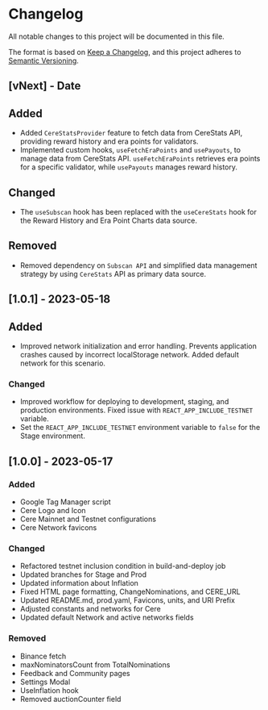 # Changelog

All notable changes to this project will be documented in this file.

The format is based on [Keep a Changelog](https://keepachangelog.com/en/1.0.0/),
and this project adheres to [Semantic Versioning](https://semver.org/spec/v2.0.0.html).

## [vNext] - Date

## Added

- Added `CereStatsProvider` feature to fetch data from CereStats API, providing reward history and era points for validators.
- Implemented custom hooks, `useFetchEraPoints` and `usePayouts`, to manage data from CereStats API. `useFetchEraPoints` retrieves era points for a specific validator, while `usePayouts` manages reward history.

## Changed

- The `useSubscan` hook has been replaced with the `useCereStats` hook for the Reward History and Era Point Charts data source.

## Removed

- Removed dependency on `Subscan API` and simplified data management strategy by using `CereStats` API as primary data source.

## [1.0.1] - 2023-05-18

## Added

- Improved network initialization and error handling. Prevents application crashes caused by incorrect localStorage network. Added default network for this scenario.

### Changed

- Improved workflow for deploying to development, staging, and production environments. Fixed issue with `REACT_APP_INCLUDE_TESTNET` variable.
- Set the `REACT_APP_INCLUDE_TESTNET` environment variable to `false` for the Stage environment.

## [1.0.0] - 2023-05-17

### Added

- Google Tag Manager script
- Cere Logo and Icon
- Cere Mainnet and Testnet configurations
- Cere Network favicons

### Changed

- Refactored testnet inclusion condition in build-and-deploy job
- Updated branches for Stage and Prod
- Updated information about Inflation
- Fixed HTML page formatting, ChangeNominations, and CERE_URL
- Updated README.md, prod.yaml, Favicons, units, and URI Prefix
- Adjusted constants and networks for Cere
- Updated default Network and active networks fields

### Removed

- Binance fetch
- maxNominatorsCount from TotalNominations
- Feedback and Community pages
- Settings Modal
- UseInflation hook
- Removed auctionCounter field
